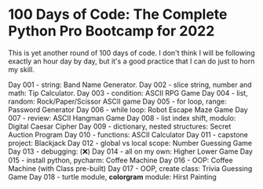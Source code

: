 # 100 Days of Code: The Complete Python Pro Bootcamp for 2022

This is yet another round of 100 days of code. I don't think I will be following exactly an hour day by day, but it's a good practice that I can do just to horn my skill.

Day 001 - string: Band Name Generator.
Day 002 - slice string, number and math: Tip Calculator.
Day 003 - condition: ASCII RPG Game
Day 004 - list, random: Rock/Paper/Scissor ASCII game
Day 005 - for loop, range: Password Generator
Day 006 - while loop: Robot Escape Maze Game
Day 007 - review: ASCII Hangman Game
Day 008 - list index shift, modulo: Digital Caesar Cipher
Day 009 - dictionary, nested structures: Secret Auction Program
Day 010 - functions: ASCII Calculator
Day 011 - capstone project: Blackjack
Day 012 - global vs local scope: Number Guessing Game
Day 013 - debugging: (❌)
Day 014 - all on my own: Higher Lower Game
Day 015 - install python, pycharm: Coffee Machine
Day 016 - OOP: Coffee Machine (with Class pre-built)
Day 017 - OOP, create class: Trivia Guessing Game
Day 018 - turtle module, **colorgram** module: Hirst Painting
